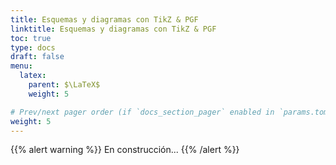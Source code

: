 ```yaml
---
title: Esquemas y diagramas con TikZ & PGF
linktitle: Esquemas y diagramas con TikZ & PGF
toc: true
type: docs
draft: false
menu:
  latex:
    parent: $\LaTeX$
    weight: 5

# Prev/next pager order (if `docs_section_pager` enabled in `params.toml`)
weight: 5
---
```


{{% alert warning %}}
En construcción...
{{% /alert %}}